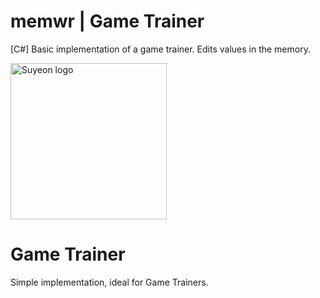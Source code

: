 # memwr | Game Trainer
[C#] Basic implementation of a game trainer. Edits values in the memory.

<div style="display: block;margin-left: auto;margin-right: auto;">
<img src="https://cloud.suyeon.org/github/MEMWR.svg" alt="Suyeon logo" height="250" width="250">
<div>

# Game Trainer
Simple implementation, ideal for Game Trainers.